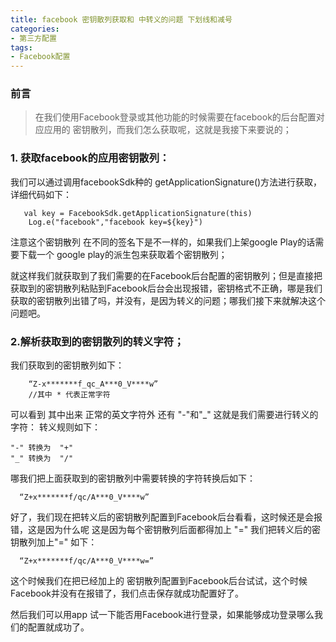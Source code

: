 ```yaml
---
title: facebook 密钥散列获取和 中转义的问题 下划线和减号
categories: 
- 第三方配置
tags:
- Facebook配置
---
```


### 前言
> 在我们使用Facebook登录或其他功能的时候需要在facebook的后台配置对应应用的 密钥散列，而我们怎么获取呢，这就是我接下来要说的；

### 1. 获取facebook的应用密钥散列： 
我们可以通过调用facebookSdk种的 getApplicationSignature()方法进行获取，详细代码如下：
```
   val key = FacebookSdk.getApplicationSignature(this)
    Log.e("facebook","facebook key=${key}")
```
注意这个密钥散列 在不同的签名下是不一样的，如果我们上架google Play的话需要下载一个 google play的派生包来获取着个密钥散列；
<!--more-->
就这样我们就获取到了我们需要的在Facebook后台配置的密钥散列；但是直接把获取到的密钥散列粘贴到Facebook后台会出现报错，密钥格式不正确，哪是我们获取的密钥散列出错了吗，并没有，是因为转义的问题；哪我们接下来就解决这个问题吧。

### 2.解析获取到的密钥散列的转义字符；
我们获取到的密钥散列如下：
```
    “Z-x*******f_qc_A***0_V****w”
    //其中 * 代表正常字符
```
可以看到 其中出来  正常的英文字符外  还有  "-"和"_"
这就是我们需要进行转义的字符：
转义规则如下：
```
"-" 转换为  "+"
"_" 转换为  "/"
```
哪我们把上面获取到的密钥散列中需要转换的字符转换后如下：
```
  “Z+x*******f/qc/A***0_V****w”
```
好了，我们现在把转义后的密钥散列配置到Facebook后台看看，这时候还是会报错，这是因为什么呢  这是因为每个密钥散列后面都得加上 "="
我们把转义后的密钥散列加上"=" 如下：
```
  “Z+x*******f/qc/A***0_V****w=”
```
这个时候我们在把已经加上的 密钥散列配置到Facebook后台试试，这个时候Facebook并没有在报错了，我们点击保存就成功配置好了。

然后我们可以用app 试一下能否用Facebook进行登录，如果能够成功登录哪么我们的配置就成功了。